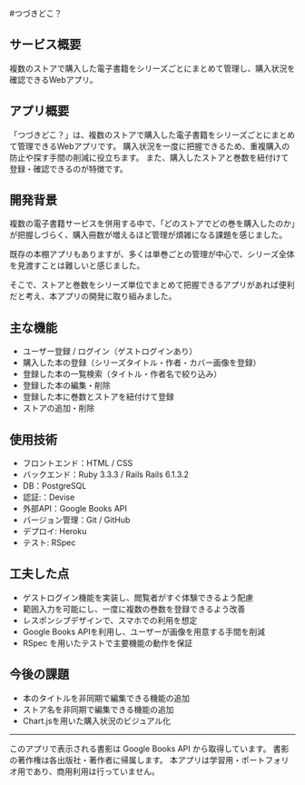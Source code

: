 #つづきどこ？

## サービス概要
複数のストアで購入した電子書籍をシリーズごとにまとめて管理し、購入状況を確認できるWebアプリ。

## アプリ概要
「つづきどこ？」は、複数のストアで購入した電子書籍をシリーズごとにまとめて管理できるWebアプリです。
購入状況を一度に把握できるため、重複購入の防止や探す手間の削減に役立ちます。
また、購入したストアと巻数を紐付けて登録・確認できるのが特徴です。


## 開発背景
複数の電子書籍サービスを併用する中で、「どのストアでどの巻を購入したのか」が把握しづらく、購入冊数が増えるほど管理が煩雑になる課題を感じました。

既存の本棚アプリもありますが、多くは単巻ごとの管理が中心で、シリーズ全体を見渡すことは難しいと感じました。

そこで、ストアと巻数をシリーズ単位でまとめて把握できるアプリがあれば便利だと考え、本アプリの開発に取り組みました。

## 主な機能
- ユーザー登録 / ログイン（ゲストログインあり）
- 購入した本の登録（シリーズタイトル・作者・カバー画像を登録）
- 登録した本の一覧検索（タイトル・作者名で絞り込み）
- 登録した本の編集・削除
- 登録した本に巻数とストアを紐付けて登録
- ストアの追加・削除

## 使用技術
- フロントエンド：HTML / CSS
- バックエンド：Ruby 3.3.3 / Rails Rails 6.1.3.2
- DB：PostgreSQL
- 認証:：Devise
- 外部API：Google Books API
- バージョン管理：Git / GitHub
- デプロイ: Heroku
- テスト: RSpec

## 工夫した点
- ゲストログイン機能を実装し、閲覧者がすぐ体験できるよう配慮
- 範囲入力を可能にし、一度に複数の巻数を登録できるよう改善
- レスポンシブデザインで、スマホでの利用を想定
- Google Books APIを利用し、ユーザーが画像を用意する手間を削減
- RSpec を用いたテストで主要機能の動作を保証

## 今後の課題
- 本のタイトルを非同期で編集できる機能の追加
- ストア名を非同期で編集できる機能の追加
- Chart.jsを用いた購入状況のビジュアル化

---

このアプリで表示される書影は Google Books API から取得しています。
書影の著作権は各出版社・著作者に帰属します。
本アプリは学習用・ポートフォリオ用であり、商用利用は行っていません。